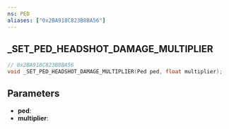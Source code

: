```yaml
---
ns: PED
aliases: ["0x2BA918C823B8BA56"]
---
```

## _SET_PED_HEADSHOT_DAMAGE_MULTIPLIER

```c
// 0x2BA918C823B8BA56
void _SET_PED_HEADSHOT_DAMAGE_MULTIPLIER(Ped ped, float multiplier);
```

## Parameters
* **ped**:
* **multiplier**:
